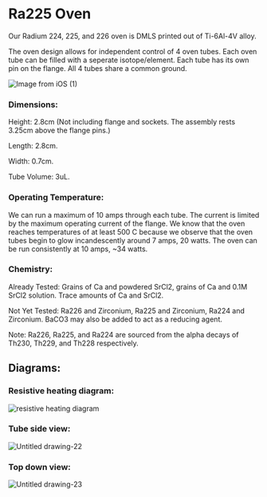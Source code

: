 # Ra225 Oven

Our Radium 224, 225, and 226 oven is DMLS printed out of Ti-6Al-4V alloy.

The oven design allows for independent control of 4 oven tubes. Each oven tube can be filled with a seperate isotope/element. Each tube has its own pin on the flange. All 4 tubes share a common ground. 


![Image from iOS (1)](https://user-images.githubusercontent.com/59063892/97647675-19d32900-1a10-11eb-8847-1ad9ca5afd6a.jpg)

### Dimensions:
  Height: 2.8cm (Not including flange and sockets. The assembly rests 3.25cm above the flange pins.)
  
  Length: 2.8cm.
  
  Width: 0.7cm.
  
  Tube Volume: 3uL.
  

### Operating Temperature:
We can run a maximum of 10 amps through each tube. The current is limited by the maximum operating current of the flange. We know that the oven reaches temperatures of at least 500 C because we observe that the oven tubes begin to glow incandescently around 7 amps, 20 watts. The oven can be run consistently at 10 amps, ~34 watts.

### Chemistry:
Already Tested: Grains of Ca and powdered SrCl2, grains of Ca and 0.1M SrCl2 solution. Trace amounts of Ca and SrCl2. 

Not Yet Tested: Ra226 and Zirconium, Ra225 and Zirconium, Ra224 and Zirconium. BaCO3 may also be added to act as a reducing agent.

Note: Ra226, Ra225, and Ra224 are sourced from the alpha decays of Th230, Th229, and Th228 respectively. 

## Diagrams: 

### Resistive heating diagram:
![resistive heating diagram](https://user-images.githubusercontent.com/59063892/97648399-df6a8b80-1a11-11eb-859c-16592824e004.png)

### Tube side view: 
![Untitled drawing-22](https://user-images.githubusercontent.com/59063892/97648586-61f34b00-1a12-11eb-88e6-a09ac790a846.png)

### Top down view:
![Untitled drawing-23](https://user-images.githubusercontent.com/59063892/97648666-8cdd9f00-1a12-11eb-9ff0-4c6a4e08561c.png)

